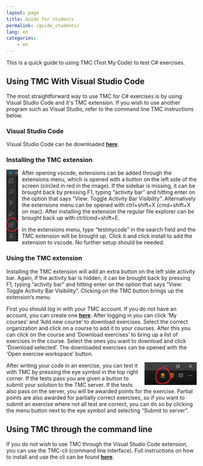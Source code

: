 ```yaml
---
layout: page
title: Guide for students
permalink: /guide_students/
lang: en
categories:
    - en
---
```


This is a quick guide to using TMC (Test My Code) to test C# exercises.

## Using TMC With Visual Studio Code

The most straightforward way to use TMC for C# exercises is by using Visual Studio Code and it's TMC extension. If you wish to use another program such as Visual Studio, refer to the command line TMC instructions below.

### Visual Studio Code

Visual Studio Code can be downloaded [**here**](https://code.visualstudio.com/download).

### Installing the TMC extension

 <img align="left" src="../resources/extensions_icon.png" height="190" style="padding-right: 10px;" />

After opening vscode, extensions can be added through the extensions menu, which is opened with a button on the left side of the screen (circled in red in the image).
If the sidebar is missing, it can be brought back by pressing F1, typing “activity bar” and hitting enter on the option that says “View: Toggle Activity Bar Visibility”. 
Alternatively the extensions menu can be opened with ctrl+shift+X (cmd+shift+X on mac). After installing the extension the regular file explorer can be brought back up with ctrl/cmd+shift+E.

In the extensions menu, type “testmycode” in the search field and the TMC extension will be brought up. Click it and click install to add the extension to vscode. No further setup should be needed.

### Using the TMC extension

Installing the TMC extension will add an extra button on the left side activity bar. Again, if the activity bar is hidden, it can be brought back by pressing F1, typing “activity bar” and hitting enter on the option that says “View: Toggle Activity Bar Visibility”. Clicking on the TMC button brings up the extension’s menu. 

First you should log in with your TMC account. If you do not have an account, you can create one [**here**](https://www.mooc.fi/en/sign-up). After logging in you can click ’My courses’ and ‘Add new course’ to download exercises. Select the correct organization and click on a course to add it to your courses. After this you can click on the course and ‘Download exercises’ to bring up a list of exercises in the course. Select the ones you want to download and click ‘Download selected’. The downloaded exercises can be opened with the ‘Open exercise workspace’ button.

 <img align="right" src="../resources/test_icon.png" height="60" style="padding-left: 10px;" />

After writing your code in an exercise, you can test it with TMC by pressing the eye symbol in the top right corner. If the tests pass you are given a button to submit your solution to the TMC server. If the tests also pass on the server, you will be awarded points for the exercise. Partial points are also awarded for partially correct exercises, so if you want to submit an exercise where not all test are correct, you can do so by clicking the menu button next to the eye symbol and selecting “Submit to server”.

## Using TMC through the command line

If you do not wish to use TMC through the Visual Studio Code extension, you can use the TMC-cli (command line interface). Full instructions on how to install and use the cli can be found [**here**](https://github.com/testmycode/tmc-cli).
